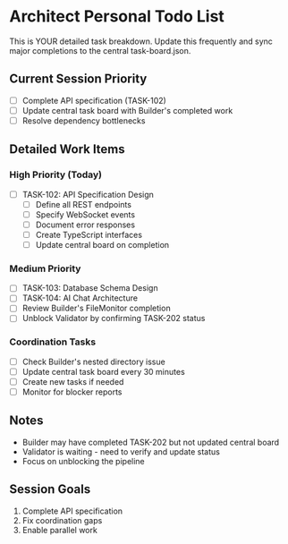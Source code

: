 # Architect Personal Todo List

This is YOUR detailed task breakdown. Update this frequently and sync major completions to the central task-board.json.

## Current Session Priority
- [ ] Complete API specification (TASK-102)
- [ ] Update central task board with Builder's completed work
- [ ] Resolve dependency bottlenecks

## Detailed Work Items

### High Priority (Today)
- [ ] TASK-102: API Specification Design
  - [ ] Define all REST endpoints
  - [ ] Specify WebSocket events
  - [ ] Document error responses
  - [ ] Create TypeScript interfaces
  - [ ] Update central board on completion

### Medium Priority
- [ ] TASK-103: Database Schema Design
- [ ] TASK-104: AI Chat Architecture
- [ ] Review Builder's FileMonitor completion
- [ ] Unblock Validator by confirming TASK-202 status

### Coordination Tasks
- [ ] Check Builder's nested directory issue
- [ ] Update central task board every 30 minutes
- [ ] Create new tasks if needed
- [ ] Monitor for blocker reports

## Notes
- Builder may have completed TASK-202 but not updated central board
- Validator is waiting - need to verify and update status
- Focus on unblocking the pipeline

## Session Goals
1. Complete API specification
2. Fix coordination gaps
3. Enable parallel work